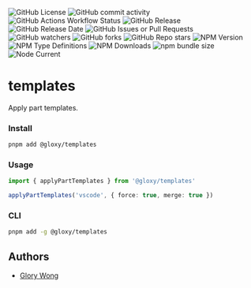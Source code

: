 ![GitHub License](https://img.shields.io/github/license/GloryWong/templates)
![GitHub commit activity](https://img.shields.io/github/commit-activity/w/GloryWong/templates)
![GitHub Actions Workflow Status](https://img.shields.io/github/actions/workflow/status/GloryWong/templates/release.yml)
![GitHub Release](https://img.shields.io/github/v/release/GloryWong/templates)
![GitHub Release Date](https://img.shields.io/github/release-date/GloryWong/templates)
![GitHub Issues or Pull Requests](https://img.shields.io/github/issues/GloryWong/templates)
![GitHub watchers](https://img.shields.io/github/watchers/GloryWong/templates)
![GitHub forks](https://img.shields.io/github/forks/GloryWong/templates)
![GitHub Repo stars](https://img.shields.io/github/stars/GloryWong/templates)
![NPM Version](https://img.shields.io/npm/v/%40gloxy%2Ftemplates)
![NPM Type Definitions](https://img.shields.io/npm/types/%40gloxy%2Ftemplates)
![NPM Downloads](https://img.shields.io/npm/dw/%40gloxy%2Ftemplates)
![npm bundle size](https://img.shields.io/bundlephobia/min/%40gloxy%2Ftemplates)
![Node Current](https://img.shields.io/node/v/%40gloxy%2Ftemplates)

# templates

Apply part templates.

### Install

```bash
pnpm add @gloxy/templates
```
### Usage

```typescript
import { applyPartTemplates } from '@gloxy/templates'

applyPartTemplates('vscode', { force: true, merge: true })
```

### CLI

```bash
pnpm add -g @gloxy/templates
```

## Authors

* [Glory Wong](https://glorywong.com)
